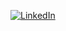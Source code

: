 [![LinkedIn](https://img.shields.io/badge/-LinkedIn-blue?style=flat-square&logo=Linkedin&logoColor=white)](https://www.linkedin.com/in/lucaspereiranunes/)
